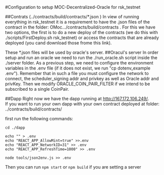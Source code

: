 #Configuration to setup MOC-Decentralized-Oracle for rsk_testnet




##Contrats (../contracts/build/contracts/*.json )
In view of running everything in rsk_testnet it is a requirement to have the .json files of the contract in the folder: OMoc.../contracts/build/contracts . For this we have two options, the first is to do a new deploy of the contracts (we do this with ./scripts/FirstDeploy.sh rsk_testnet) or access the contracts that are already deployed (you cand download those frome this link).

These *.json files will be used by oracle's server.
##Oracul's server
In order setup and run an oracle we need to run the ./run_oracle.sh script inside the ./server folder. 
As a previous step, we need to configure the environment variables in the .env file (if it does not exist, we run "cp dotenv_example .env"). Remember that in such a file you must configure the network to connect, the scheduler_signing addr and privkey as well as Oracle addr and privKey. Then we modify ORACLE_COIN_PAIR_FILTER if we intend to be subscribed to a single CoinPair.


##Dapp
Right now we have the dapp running at http://167.172.106.249/.	
If you want to run your own dapp with your own contract deployed at folder: ../contracts/build/contracts/

first run the following commands:

```
cd ./dapp

echo "" > .env
echo "REACT_APP_AllowMint=true" >>.env
echo "REACT_APP_NetworkID=31" >> .env
echo "REACT_APP_RefreshTime=1000" >> .env

node tools/json2env.js >> .env

```

Then you can run `npm start` or `npm build`  if you are setting a server